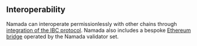 ## Interoperability

Namada can interoperate permissionlessly with other chains through [integration of the IBC protocol](./interoperability/ibc.md). Namada also includes a bespoke [Ethereum bridge](./interoperability/ethereum-bridge.md) operated by the Namada validator set.
